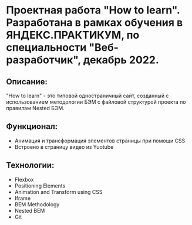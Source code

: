 # Проектная работа "How to learn". Разработана в рамках обучения в ЯНДЕКС.ПРАКТИКУМ, по специальности "Веб-разработчик",  декабрь 2022.

## Описание:
"How to learn" - это типовой одностраничный сайт, созданный с использованием  методологии БЭМ c файловой структурой проекта по правилам Nested БЭМ.

## Функционал:
* Анимация и трансформация элементов страницы при помощи CSS
* Встроено  в страницу видео из Yuotube

## Технологии:
* Flexbox
* Positioning Elements
* Animation and Transform using CSS
* Iframe
* BEM Methodology
* Nested BEM
* Git
